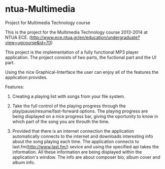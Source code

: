 # ntua-Multimedia
Project for Multimedia Technology course

This is the project for the Multimedia Technology course 2013-2014 at NTUA ECE.
(http://www.ece.ntua.gr/en/education/undergraduate?view=ugcourse&id=70)

This project is the implementation of a fully functional MP3 player application.
The project consists of two parts, the fuctional part and the UI part.

Using the nice Graphical-Interface the user can enjoy all of the features the application provides.

Features:

1) Creating a playing list with songs from your file system.

2) Take the full control of the playing progress through the play/pause/resume/fast-forward options. The playing progress are being displayed on a nice progress bar, giving the oportunity to know in which part of the song you are throuth the time.

3) Provided that there is an internet connection the application automatically connects to the internet and downloads interesting info about the song playing each time. The application connects to last.fm(http://www.last.fm/) sevice
and using the specified api takes the information. All these information are being displayed within the application's window. The info are about composer bio, album cover and album info.
   

